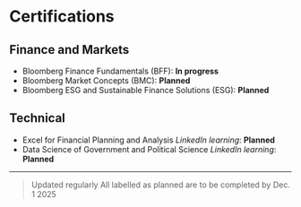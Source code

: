 # Certifications

## Finance and Markets
- Bloomberg Finance Fundamentals (BFF): **In progress**
- Bloomberg Market Concepts (BMC): **Planned**
- Bloomberg ESG and Sustainable Finance Solutions (ESG): **Planned**

## Technical 
- Excel for Financial Planning and Analysis *LinkedIn learning*: **Planned**
- Data Science of Government and Political Science *LinkedIn learning*: **Planned**
---

> Updated regularly
> All labelled as planned are to be completed by Dec. 1 2025



